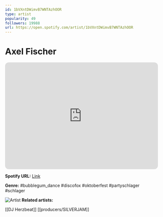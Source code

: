 ```yaml
---
id: 1bVXntDWimvB7WNTAzhOOR
type: artist
popularity: 49
followers: 19988
url: https://open.spotify.com/artist/1bVXntDWimvB7WNTAzhOOR
---
```

# Axel Fischer

<iframe style="border-radius:12px" src="https://open.spotify.com/embed/artist/1bVXntDWimvB7WNTAzhOOR" width="100%" height="352" frameBorder="0" allowfullscreen="" allow="autoplay; clipboard-write; encrypted-media; fullscreen; picture-in-picture" loading="lazy"></iframe>

**Spotify URL:** [Link](https://open.spotify.com/artist/1bVXntDWimvB7WNTAzhOOR)

**Genre:**  #bubblegum_dance #discofox #oktoberfest #partyschlager #schlager

![Artist](https://i.scdn.co/image/ab6761610000e5eb8cdd307af06834bb17c1b33b)
**Related artists:**

[[DJ Herzbeat]]
[[producers/SILVERJAM]]
